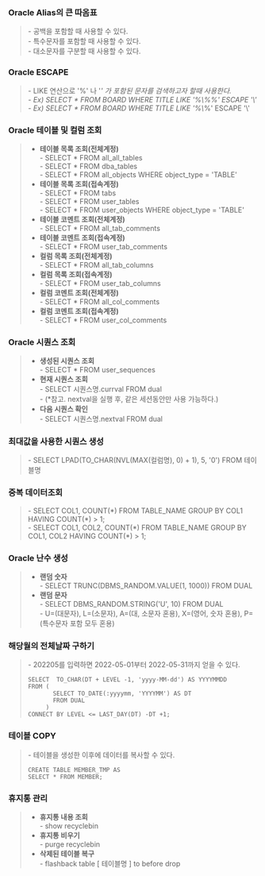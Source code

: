 ### Oracle Alias의 큰 따옴표 
> \- 공백을 포함할 때 사용할 수 있다.   
> \- 특수문자를 포함할 때 사용할 수 있다.   
> \- 대소문자를 구분할 때 사용할 수 있다.   



### Oracle ESCAPE
> \- LIKE 연산으로 '%' 나 '_' 가 포함된 문자를 검색하고자 할때 사용한다.   
> \- Ex) SELECT * FROM BOARD WHERE TITLE LIKE '%\\%%' ESCAPE '\\'   
> \- Ex) SELECT * FROM BOARD WHERE TITLE LIKE '%\\_%' ESCAPE '\\'   



### Oracle 테이블 및 컬럼 조회
> - **테이블 목록 조회(전체계정)**   
>   \- SELECT * FROM all_all_tables   
>   \- SELECT * FROM dba_tables   
>   \- SELECT * FROM all_objects WHERE object_type = 'TABLE'   
> - **테이블 목록 조회(접속계정)**   
>   \- SELECT * FROM tabs   
>   \- SELECT * FROM user_tables   
>   \- SELECT * FROM user_objects WHERE object_type = 'TABLE'   
> - **테이블 코멘트 조회(전체계정)**   
>   \- SELECT * FROM all_tab_comments   
> - **테이블 코멘트 조회(접속계정)**   
>   \- SELECT * FROM user_tab_comments   
> - **컬럼 목록 조회(전체계정)**   
>   \- SELECT * FROM all_tab_columns   
> - **컬럼 목록 조회(접속계정)**   
>   \- SELECT * FROM user_tab_columns   
> - **컬럼 코멘트 조회(전체계정)**   
>   \- SELECT * FROM all_col_comments   
> - **컬럼 코멘트 조회(접속계정)**   
>   \- SELECT * FROM user_col_comments   



### Oracle 시퀀스 조회
> - **생성된 시퀀스 조회**   
>   \- SELECT * FROM user_sequences   
> - **현재 시퀀스 조회**   
>   \- SELECT 시퀀스명.currval FROM dual   
>   \- (*참고. nextval을 실행 후, 같은 세션동안만 사용 가능하다.)   
> - **다음 시퀀스 확인**   
>   \- SELECT 시퀀스명.nextval FROM dual   



### 최대값을 사용한 시퀀스 생성
>   \- SELECT LPAD(TO_CHAR(NVL(MAX(컬럼명), 0) + 1), 5, '0') FROM 테이블명  



### 중복 데이터조회
> \- SELECT COL1, COUNT(\*) FROM TABLE_NAME GROUP BY COL1 HAVING COUNT(\*) > 1;   
> \- SELECT COL1, COL2, COUNT(\*) FROM TABLE_NAME GROUP BY COL1, COL2 HAVING COUNT(\*) > 1;   



### Oracle 난수 생성
> - **랜덤 숫자**   
>   \- SELECT TRUNC(DBMS_RANDOM.VALUE(1, 1000)) FROM DUAL      
> - **랜덤 문자**   
>   \- SELECT DBMS_RANDOM.STRING('U', 10) FROM DUAL   
>   \- U=(대문자), L=(소문자), A=(대, 소문자 혼용), X=(영어, 숫자 혼용), P=(특수문자 포함 모두 혼용)   



### 해당월의 전체날짜 구하기
>   \- 202205를 입력하면 2022-05-01부터 2022-05-31까지 얻을 수 있다.   
> ```
> SELECT  TO_CHAR(DT + LEVEL -1, 'yyyy-MM-dd') AS YYYYMMDD
> FROM (
>        SELECT TO_DATE(:yyyymm, 'YYYYMM') AS DT 
>        FROM DUAL
>      )
> CONNECT BY LEVEL <= LAST_DAY(DT) -DT +1;
> ```



### 테이블 COPY
>   \- 테이블을 생성한 이후에 데이터를 복사할 수 있다.   
> ```
> CREATE TABLE MEMBER_TMP AS
> SELECT * FROM MEMBER;
> ```



### 휴지통 관리
> - **휴지통 내용 조회**   
>   \- show recyclebin   
> - **휴지통 비우기**   
>   \- purge recyclebin   
> - **삭제된 테이블 복구**   
>   \- flashback table [ 테이블명 ] to before drop   
